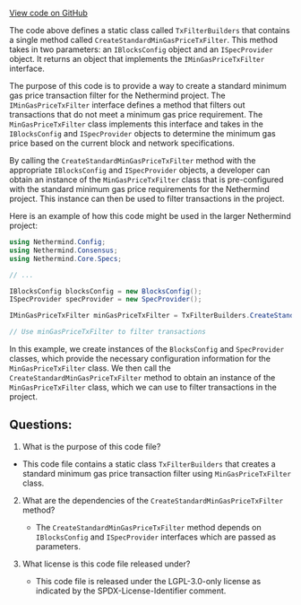 [View code on GitHub](https://github.com/nethermindeth/nethermind/Nethermind.Consensus/TxFilterBuilders.cs)

The code above defines a static class called `TxFilterBuilders` that contains a single method called `CreateStandardMinGasPriceTxFilter`. This method takes in two parameters: an `IBlocksConfig` object and an `ISpecProvider` object. It returns an object that implements the `IMinGasPriceTxFilter` interface.

The purpose of this code is to provide a way to create a standard minimum gas price transaction filter for the Nethermind project. The `IMinGasPriceTxFilter` interface defines a method that filters out transactions that do not meet a minimum gas price requirement. The `MinGasPriceTxFilter` class implements this interface and takes in the `IBlocksConfig` and `ISpecProvider` objects to determine the minimum gas price based on the current block and network specifications.

By calling the `CreateStandardMinGasPriceTxFilter` method with the appropriate `IBlocksConfig` and `ISpecProvider` objects, a developer can obtain an instance of the `MinGasPriceTxFilter` class that is pre-configured with the standard minimum gas price requirements for the Nethermind project. This instance can then be used to filter transactions in the project.

Here is an example of how this code might be used in the larger Nethermind project:

```csharp
using Nethermind.Config;
using Nethermind.Consensus;
using Nethermind.Core.Specs;

// ...

IBlocksConfig blocksConfig = new BlocksConfig();
ISpecProvider specProvider = new SpecProvider();

IMinGasPriceTxFilter minGasPriceTxFilter = TxFilterBuilders.CreateStandardMinGasPriceTxFilter(blocksConfig, specProvider);

// Use minGasPriceTxFilter to filter transactions
```

In this example, we create instances of the `BlocksConfig` and `SpecProvider` classes, which provide the necessary configuration information for the `MinGasPriceTxFilter` class. We then call the `CreateStandardMinGasPriceTxFilter` method to obtain an instance of the `MinGasPriceTxFilter` class, which we can use to filter transactions in the project.
## Questions: 
 1. What is the purpose of this code file?
   - This code file contains a static class `TxFilterBuilders` that creates a standard minimum gas price transaction filter using `MinGasPriceTxFilter` class. 

2. What are the dependencies of the `CreateStandardMinGasPriceTxFilter` method?
   - The `CreateStandardMinGasPriceTxFilter` method depends on `IBlocksConfig` and `ISpecProvider` interfaces which are passed as parameters.

3. What license is this code file released under?
   - This code file is released under the LGPL-3.0-only license as indicated by the SPDX-License-Identifier comment.